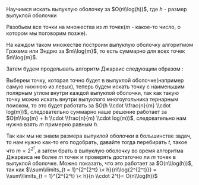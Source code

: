 Научимся искать выпуклую оболочку за $O(n\\log(h))$, где $h$ - размер
выпуклой оболочки

Разобьем все точки на множества из $m$ точек($m$ - какое-то число, о
котором мы поговорим позже).

На каждом таком множестве построим выпуклую оболочку алгоритмом Грэхема
или Эндрю за $m\\log{m}$, то есть суммарно для всех точек $n\\log{m}$.

Затем будем проделывать алгоритм Джарвис следующим образом :

Выберем точку, которая точно будет в выпуклой оболочке(например самую
нижнюю из левых), теперь будем искать точку с наименьшим полярным
углом внутри каждой выпуклой оболочки, так как такую точку можно
искать внутри выпуклого многоугольника тернарным поиском, то это
будет работать за $O(h \\cdot \\frac{n}{m} \\cdot log(m))$,
следовательно суммарно наше решение работает за $O(n\\log{m} +
h \\cdot \\frac{n}{m} \\cdot log(m))$, следовательно нам нужно взять $m$
примерно равным $h$.

Так как мы не знаем размера выпуклой оболочки в большинстве задач, то
нам нужно как-то его подобрать, давайте тогда перебирать $t$, такое
что $m = 2^{2^{t}}$, а затем брать в выпуклую оболочку во время
алгоритма Джарвиса не более $m$ точек и проверять достаточно ли
$m$ точек в выпуклой оболочке. Можно показать, что это работает за
$O(n\\log(h))$, так как $\\sum\\limits_{t = 1}^{2^{2^t} \<
h}{n\\log{2^{2^t}}} = \\sum\\limits_{t = 1}^{2^{2^t} \< h}{n \\cdot
2^t}= O(n\\log(h))$